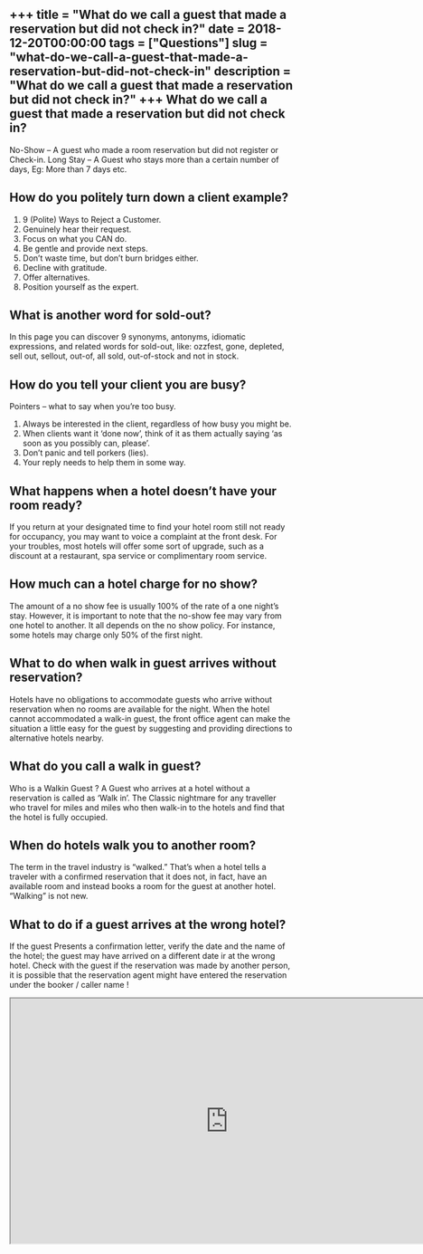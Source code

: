 +++
title = "What do we call a guest that made a reservation but did not check in?"
date = 2018-12-20T00:00:00
tags = ["Questions"]
slug = "what-do-we-call-a-guest-that-made-a-reservation-but-did-not-check-in"
description = "What do we call a guest that made a reservation but did not check in?"
+++
What do we call a guest that made a reservation but did not check in?
---------------------------------------------------------------------

No-Show – A guest who made a room reservation but did not register or Check-in. Long Stay – A Guest who stays more than a certain number of days, Eg: More than 7 days etc.

How do you politely turn down a client example?
-----------------------------------------------

1. 9 (Polite) Ways to Reject a Customer.
2. Genuinely hear their request.
3. Focus on what you CAN do.
4. Be gentle and provide next steps.
5. Don’t waste time, but don’t burn bridges either.
6. Decline with gratitude.
7. Offer alternatives.
8. Position yourself as the expert.

What is another word for sold-out?
----------------------------------

In this page you can discover 9 synonyms, antonyms, idiomatic expressions, and related words for sold-out, like: ozzfest, gone, depleted, sell out, sellout, out-of, all sold, out-of-stock and not in stock.

How do you tell your client you are busy?
-----------------------------------------

Pointers – what to say when you’re too busy.

1. Always be interested in the client, regardless of how busy you might be.
2. When clients want it ‘done now’, think of it as them actually saying ‘as soon as you possibly can, please’.
3. Don’t panic and tell porkers (lies).
4. Your reply needs to help them in some way.

What happens when a hotel doesn’t have your room ready?
-------------------------------------------------------

If you return at your designated time to find your hotel room still not ready for occupancy, you may want to voice a complaint at the front desk. For your troubles, most hotels will offer some sort of upgrade, such as a discount at a restaurant, spa service or complimentary room service.

How much can a hotel charge for no show?
----------------------------------------

The amount of a no show fee is usually 100% of the rate of a one night’s stay. However, it is important to note that the no-show fee may vary from one hotel to another. It all depends on the no show policy. For instance, some hotels may charge only 50% of the first night.

What to do when walk in guest arrives without reservation?
----------------------------------------------------------

Hotels have no obligations to accommodate guests who arrive without reservation when no rooms are available for the night. When the hotel cannot accommodated a walk-in guest, the front office agent can make the situation a little easy for the guest by suggesting and providing directions to alternative hotels nearby.

What do you call a walk in guest?
---------------------------------

Who is a Walkin Guest ? A Guest who arrives at a hotel without a reservation is called as ‘Walk in’. The Classic nightmare for any traveller who travel for miles and miles who then walk-in to the hotels and find that the hotel is fully occupied.

When do hotels walk you to another room?
----------------------------------------

The term in the travel industry is “walked.” That’s when a hotel tells a traveler with a confirmed reservation that it does not, in fact, have an available room and instead books a room for the guest at another hotel. “Walking” is not new.

What to do if a guest arrives at the wrong hotel?
-------------------------------------------------

If the guest Presents a confirmation letter, verify the date and the name of the hotel; the guest may have arrived on a different date ir at the wrong hotel. Check with the guest if the reservation was made by another person, it is possible that the reservation agent might have entered the reservation under the booker / caller name !

<iframe allow="accelerometer; autoplay; clipboard-write; encrypted-media; gyroscope; picture-in-picture" allowfullscreen="" class="__youtube_prefs__  epyt-is-override  no-lazyload" data-no-lazy="1" data-origheight="433" data-origwidth="770" data-skipgform_ajax_framebjll="" height="433" id="_ytid_95240" loading="lazy" src="https://www.youtube.com/embed/3I8-py8Eo3A?enablejsapi=1&autoplay=0&cc_load_policy=0&cc_lang_pref=&iv_load_policy=1&loop=0&modestbranding=0&rel=1&fs=1&playsinline=0&autohide=2&theme=dark&color=red&controls=1&" title="YouTube player" width="770"></iframe>